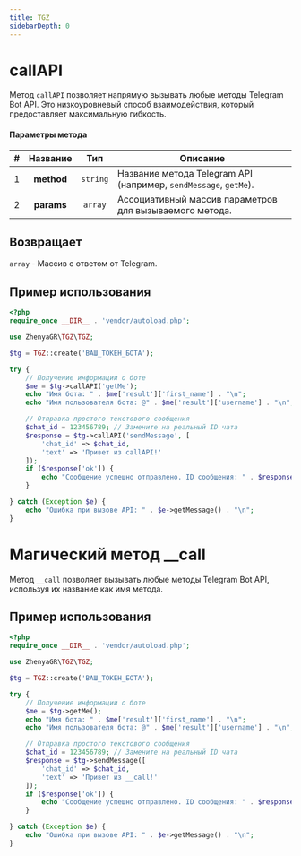 ```yaml
---
title: TGZ
sidebarDepth: 0
---
```



# callAPI
Метод `callAPI` позволяет напрямую вызывать любые методы Telegram Bot API. Это низкоуровневый способ взаимодействия, который предоставляет максимальную гибкость.

#### Параметры метода
| # | Название  |   Тип    | Описание                                  |
|:-:|:---------:|:--------:|-------------------------------------------|
| 1 | **method**| `string` | Название метода Telegram API (например, `sendMessage`, `getMe`). |
| 2 | **params**| `array`  | Ассоциативный массив параметров для вызываемого метода. |

## Возвращает
`array` - Массив с ответом от Telegram.

## Пример использования
```php
<?php
require_once __DIR__ . 'vendor/autoload.php';

use ZhenyaGR\TGZ\TGZ;

$tg = TGZ::create('ВАШ_ТОКЕН_БОТА');

try {
    // Получение информации о боте
    $me = $tg->callAPI('getMe');
    echo "Имя бота: " . $me['result']['first_name'] . "\n";
    echo "Имя пользователя бота: @" . $me['result']['username'] . "\n";

    // Отправка простого текстового сообщения 
    $chat_id = 123456789; // Замените на реальный ID чата
    $response = $tg->callAPI('sendMessage', [
        'chat_id' => $chat_id,
        'text' => 'Привет из callAPI!'
    ]);
    if ($response['ok']) {
        echo "Сообщение успешно отправлено. ID сообщения: " . $response['result']['message_id'] . "\n";
    }

} catch (Exception $e) {
    echo "Ошибка при вызове API: " . $e->getMessage() . "\n";
}
```

# Магический метод __call

Метод `__call` позволяет вызывать любые методы Telegram Bot API, используя их название как имя метода.

## Пример использования
```php
<?php
require_once __DIR__ . 'vendor/autoload.php';

use ZhenyaGR\TGZ\TGZ;

$tg = TGZ::create('ВАШ_ТОКЕН_БОТА');

try {
    // Получение информации о боте
    $me = $tg->getMe();
    echo "Имя бота: " . $me['result']['first_name'] . "\n";
    echo "Имя пользователя бота: @" . $me['result']['username'] . "\n";

    // Отправка простого текстового сообщения
    $chat_id = 123456789; // Замените на реальный ID чата
    $response = $tg->sendMessage([
        'chat_id' => $chat_id,
        'text' => 'Привет из __call!'
    ]);
    if ($response['ok']) {
        echo "Сообщение успешно отправлено. ID сообщения: " . $response['result']['message_id'] . "\n";
    }

} catch (Exception $e) {
    echo "Ошибка при вызове API: " . $e->getMessage() . "\n";
}
```